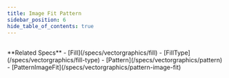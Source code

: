 ```yaml
---
title: Image Fit Pattern
sidebar_position: 6
hide_table_of_contents: true
---
```


<DarumaPlayer src='/feature/fill/fill__image_fit_pattern.daruma' />

<br />
**Related Specs**
- [Fill](/specs/vectorgraphics/fill)
- [FillType](/specs/vectorgraphics/fill-type)
- [Pattern](/specs/vectorgraphics/pattern)
- [PatternImageFit](/specs/vectorgraphics/pattern-image-fit)
